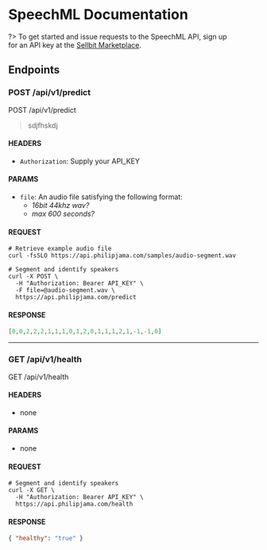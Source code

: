 # SpeechML Documentation

?> To get started and issue requests to the SpeechML API, sign up<br/> for an API key at the [Sellbit Marketplace](https://apis.sellbit.io/apis/philip-jama).

## Endpoints

### POST /api/v1/predict
<span class="endpoint"><span class="api-method">POST</span> /api/v1/predict</span>

> sdjfhskdj

#### HEADERS

* `Authorization`: Supply your API_KEY

#### PARAMS

* `file`: An audio file satisfying the following format:
  * *16bit 44khz wav?*
  * *max 600 seconds?*

#### REQUEST

```shell
# Retrieve example audio file
curl -fsSLO https://api.philipjama.com/samples/audio-segment.wav

# Segment and identify speakers
curl -X POST \
  -H "Authorization: Bearer API_KEY" \
  -F file=@audio-segment.wav \
  https://api.philipjama.com/predict
```

#### RESPONSE

```json
[0,0,2,2,2,1,1,1,0,1,2,0,1,1,1,2,1,-1,-1,0]
```

----

### GET /api/v1/health
<span class="endpoint"><span class="api-method">GET</span> /api/v1/health</span>


#### HEADERS

* none

#### PARAMS

* none


#### REQUEST

```shell
# Segment and identify speakers
curl -X GET \
  -H "Authorization: Bearer API_KEY" \
  https://api.philipjama.com/health
```

#### RESPONSE

```json
{ "healthy": "true" }
```
